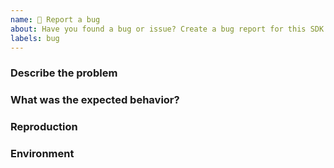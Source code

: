 ```yaml
---
name: 🐛 Report a bug
about: Have you found a bug or issue? Create a bug report for this SDK
labels: bug
---
```


<!--
**Please do not report security vulnerabilities here**.
The [Responsible Disclosure Program](https://auth0.com/whitehat) details the procedure for disclosing security issues.

**Thank you in advance for helping us to improve this library!**
Your attention to detail here is greatly appreciated and will help us respond as quickly as possible.
For general support or usage questions, use the [Auth0 Community](https://community.auth0.com/) or
[Auth0 Support](https://support.auth0.com/).
Finally, to avoid duplicates, please search existing Issues before submitting one here.

By submitting an Issue to this repository, you agree to the terms within the
[Auth0 Code of Conduct](https://github.com/auth0/open-source-template/blob/master/CODE-OF-CONDUCT.md).
-->


### Describe the problem

<!---
Provide a clear and concise description of the issue.
-->

### What was the expected behavior?

<!---
Tell us about the behavior you expected to see.
-->

### Reproduction

<!---
Detail the steps taken to reproduce this error, and whether this issue can be reproduced consistently or if it is 
intermittent.
**Note**: If clear, reproducible steps or the smallest sample app demonstrating misbehavior cannot be provided, we may
not be able to follow up on this bug report.


1. ...
2. ...
3. ...

If so, provide steps:

Where applicable, please include:

- The smallest possible sample app that reproduces the undesirable behavior
- Log files (redact/remove sensitive information)
- Application settings (redact/remove sensitive information)
- Screenshots
-->

### Environment

<!---
Please provide the following:

- **Version of `terraform-provider-auth0` used:**
- **Other modules/plugins/libraries that might be involved:**
-->
